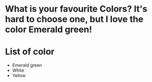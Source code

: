 # What is your favourite Colors? It's hard to choose one, but I love the color Emerald green!

# List of color
- Emerald green
- White
- Yellow
